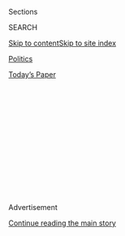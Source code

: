 <div id="app">

<div>

<div>

<div>

<div class="NYTAppHideMasthead css-1q2w90k e1suatyy0">

<div class="section css-ui9rw0 e1suatyy2">

<div class="css-eph4ug er09x8g0">

<div class="css-6n7j50">

</div>

<span class="css-1dv1kvn">Sections</span>

<div class="css-10488qs">

<span class="css-1dv1kvn">SEARCH</span>

</div>

[Skip to content](#site-content)[Skip to site
index](#site-index)

</div>

<div id="masthead-section-label" class="css-1wr3we4 eaxe0e00">

[Politics](https://www.nytimes.com/section/politics)

</div>

<div class="css-10698na e1huz5gh0">

</div>

</div>

<div id="masthead-bar-one" class="section hasLinks css-15hmgas e1csuq9d3">

<div class="css-uqyvli e1csuq9d0">

</div>

<div class="css-1uqjmks e1csuq9d1">

</div>

<div class="css-9e9ivx">

[](https://myaccount.nytimes.com/auth/login?response_type=cookie&client_id=vi)

</div>

<div class="css-1bvtpon e1csuq9d2">

[Today’s
Paper](https://www.nytimes.com/section/todayspaper)

</div>

</div>

</div>

</div>

<div data-aria-hidden="false">

<div id="site-content" data-role="main">

<div>

<div class="css-1aor85t" style="opacity:0.000000001;z-index:-1;visibility:hidden">

<div class="css-1hqnpie">

<div class="css-epjblv">

<span class="css-17xtcya">[Politics](/section/politics)</span><span class="css-x15j1o">|</span><span class="css-fwqvlz">Judge
Rejects Trump Request for Order Blocking Bolton’s
Memoir</span>

</div>

<div class="css-k008qs">

<div class="css-1iwv8en">

<span class="css-18z7m18"></span>

<div>

</div>

</div>

<span class="css-1n6z4y">https://nyti.ms/37NOgta</span>

<div class="css-1705lsu">

<div class="css-4xjgmj">

<div class="css-4skfbu" data-role="toolbar" data-aria-label="Social Media Share buttons, Save button, and Comments Panel with current comment count" data-testid="share-tools">

  - 
  - 
  - 
  - 
    
    <div class="css-6n7j50">
    
    </div>

  - 

</div>

</div>

</div>

</div>

</div>

</div>

<div id="NYT_TOP_BANNER_REGION" class="css-13pd83m">

</div>

<div id="top-wrapper" class="css-1sy8kpn">

<div id="top-slug" class="css-l9onyx">

Advertisement

</div>

[Continue reading the main
story](#after-top)

<div class="ad top-wrapper" style="text-align:center;height:100%;display:block;min-height:250px">

<div id="top" class="place-ad" data-position="top" data-size-key="top">

</div>

</div>

<div id="after-top">

</div>

</div>

<div>

<div id="sponsor-wrapper" class="css-1hyfx7x">

<div id="sponsor-slug" class="css-19vbshk">

Supported by

</div>

[Continue reading the main
story](#after-sponsor)

<div id="sponsor" class="ad sponsor-wrapper" style="text-align:center;height:100%;display:block">

</div>

<div id="after-sponsor">

</div>

</div>

<div class="css-186x18t">

</div>

<div class="css-1vkm6nb ehdk2mb0">

# Judge Rejects Trump Request for Order Blocking Bolton’s Memoir

</div>

But the judge also sharply criticized the former national security
adviser, suggesting his $2 million book advance may be in jeopardy.

<div class="css-79elbk" data-testid="photoviewer-wrapper">

<div class="css-z3e15g" data-testid="photoviewer-wrapper-hidden">

</div>

<div class="css-1a48zt4 ehw59r15" data-testid="photoviewer-children">

![<span class="css-16f3y1r e13ogyst0" data-aria-hidden="true">John
Bolton’s book is set to be published next
week.</span><span class="css-cnj6d5 e1z0qqy90" itemprop="copyrightHolder"><span class="css-1ly73wi e1tej78p0">Credit...</span><span><span>Doug
Mills/The New York
Times</span></span></span>](https://static01.nyt.com/images/2020/06/20/us/politics/20dc-bolton/20dc-bolton-articleLarge.jpg?quality=75&auto=webp&disable=upscale)

</div>

</div>

<div class="css-18e8msd">

<div class="css-vp77d3 epjyd6m0">

<div class="css-hus3qt ey68jwv0" data-aria-hidden="true">

[![Charlie
Savage](https://static01.nyt.com/images/2018/06/12/multimedia/author-charlie-savage/author-charlie-savage-thumbLarge-v2.png
"Charlie Savage")](https://www.nytimes.com/by/charlie-savage)

</div>

<div class="css-1baulvz">

By [<span class="css-1baulvz last-byline" itemprop="name">Charlie
Savage</span>](https://www.nytimes.com/by/charlie-savage)

</div>

</div>

  - 
    
    <div class="css-ld3wwf e16638kd2">
    
    June 20,
    2020
    
    </div>

  - 
    
    <div class="css-4xjgmj">
    
    <div class="css-d8bdto" data-role="toolbar" data-aria-label="Social Media Share buttons, Save button, and Comments Panel with current comment count" data-testid="share-tools">
    
      - 
      - 
      - 
      - 
        
        <div class="css-6n7j50">
        
        </div>
    
      - 
    
    </div>
    
    </div>

</div>

</div>

<div class="section meteredContent css-1r7ky0e" name="articleBody" itemprop="articleBody">

<div class="css-1fanzo5 StoryBodyCompanionColumn">

<div class="css-53u6y8">

WASHINGTON — President Trump’s former national security adviser John R.
Bolton can go forward with the publication of his memoir, a federal
judge ruled on Saturday, rejecting the administration’s request for an
order that he try to pull the book back and saying it was too late for
such an order to succeed.

“With hundreds of thousands of copies around the globe — many in
newsrooms — the damage is done. There is no restoring the status quo,”
wrote Judge Royce C. Lamberth of the Federal District Court of the
District of Columbia.

But [in a 10-page
opinion](https://pacer-documents.s3.amazonaws.com/36/219024/04517891261.pdf),
Judge Lamberth also suggested that Mr. Bolton may be in jeopardy of
forfeiting his $2 million advance, as the Justice Department has
separately requested — and that he could be prosecuted for allowing the
book to be published before receiving final notice that a prepublication
review to scrub out classified information was complete.

“Bolton has gambled with the national security of the United States,”
Judge Lamberth wrote. “He has exposed his country to harm and himself to
civil (and potentially criminal) liability. But these facts do not
control the motion before the court. The government has failed to
establish that an injunction will prevent irreparable harm.”

</div>

</div>

<div class="css-1fanzo5 StoryBodyCompanionColumn">

<div class="css-53u6y8">

The main elements of the book, “The Room Where It Happened,” an
unflattering account of Mr. Trump’s conduct in office, have [already
been widely
reported](https://www.nytimes.com/2020/06/18/us/politics/trump-bolton.html).

Mr. Trump has accused Mr. Bolton of lying — and false information is not
classified. But he has also made clear that he wants the Justice
Department to prosecute his former aide for spilling secrets, a position
he reiterated on Saturday.

The president [wrote on
Twitter](https://twitter.com/realDonaldTrump/status/1274353054117236738)
that Mr. Bolton “broke the law by releasing Classified Information (in
massive amounts). He must pay a very big price for this, as others have
before him. This should never to happen again\!\!\!”

Still, Mr. Bolton won the first round by defeating the Justice
Department’s request for an order that he try to prevent further
dissemination of his book. The department had also claimed that such an
order could bind his publisher, Simon & Schuster, and bookstores that
already have copies. The book goes on sale next week.

In a statement, Charles J. Cooper, a lawyer for Mr. Bolton, praised
Judge Lamberth’s decision but took exception to the judge’s strong
suggestion that his client had violated his agreement or published
classified information.

</div>

</div>

<div class="css-1fanzo5 StoryBodyCompanionColumn">

<div class="css-53u6y8">

Judge Lamberth issued the ruling after [holding a public hearing on
Friday](https://www.nytimes.com/2020/06/19/us/politics/john-bolton-book-hearing.html)
about the government’s request in which he had strongly signaled that he
believed the Justice Department’s request for a temporary restraining
order and preliminary injunction had come too late to ensure that any
classified information in the book would remain secret.

Later on Friday, he held a closed-door hearing with government lawyers
to discuss their contention that classified information remains in the
manuscript — including an exceptionally restricted kind that could
reveal closely held intelligence sources and methods — even though the
National Security Council’s top official for prepublication review had
told Mr. Bolton that she was satisfied with the edits he had made at her
request.

After her review was complete, the White House never sent a final
approval letter to Mr. Bolton, who told Simon & Schuster to publish
anyway. But the White House, without telling Mr. Bolton, opened a second
review by a National Security Council official, Michael T. Ellis, who
claimed last week to have found at least six examples of classified
information in the manuscript.

Mr. Ellis had not received training in prepublication review until after
he analyzed Mr. Bolton’s manuscript. Mr. Cooper, a lawyer for Mr.
Bolton, has accused the administration of politicizing the process as a
pretext to prevent his client from revealing embarrassing facts about
Mr. Trump.

But other national security officials have also said in declarations to
the court that they think classified information is in the book.

Judge Lamberth will also oversee the part of the lawsuit that seeks to
seize Mr. Bolton’s proceeds for writing the book as a penalty for
purportedly breaching the agreements he signed as a condition of
receiving classified information to go through the prepublication review
process. Mr. Cooper has argued that Mr. Bolton lived up to them.

The judge wrote that after viewing classified declarations and
discussing them in the closed hearing, he was “persuaded that defendant
Bolton likely jeopardized national security by disclosing classified
information in violation of his nondisclosure agreement obligations.”

</div>

</div>

<div class="css-1fanzo5 StoryBodyCompanionColumn">

<div class="css-53u6y8">

Judge Lamberth wrote that if Mr. Bolton was dissatisfied with the delay,
he could have sued the government instead of unilaterally publishing. He
said Mr. Bolton had gambled and lost.

“This was Bolton’s bet: If he is right and the book does not contain
classified information, he keeps the upside mentioned above; but if he
is wrong, he stands to lose his profits from the book deal, exposes
himself to criminal liability, and imperils national security,” he
wrote. “Bolton was wrong.”

But Mr. Cooper disagreed.

“We welcome today’s decision by the court denying the government’s
attempt to suppress Ambassador Bolton’s book,” he said. “We respectfully
take issue, however, with the court’s preliminary conclusion at this
early stage of the case that Ambassador Bolton did not comply fully with
his contractual prepublication obligation to the government, and the
case will now proceed to development of the full record on that issue.
The full story of these events has yet to be told — but it will be.”

The Justice Department’s request for an order that Mr. Bolton attempt to
somehow pull back his book had raised broader constitutional alarms. The
Supreme Court has ruled that the First Amendment only rarely permits the
government to block people from printing information. Several news
organizations, including The New York Times, were among outsiders who
submitted briefs urging Judge Lamberth to reject the request.

But the court has upheld the constitutionality of the government using
the prepublication review system to ensure that there is no classified
information in writings by officials who had security clearances. The
court has affirmed the government’s seizure of book advances and
royalties from officials who publish books without going through that
process.

The Knight First Amendment Institute at Columbia University has [filed a
lawsuit challenging that
system](https://www.nytimes.com/2019/04/02/us/politics/prepublication-censorship-system.html)
on behalf of a group of former government officials, claiming that it is
dysfunctional and puts too much discretionary power in the hands of
reviewing officials who can abuse that authority to discriminate against
politically disfavored authors.

In a statement, Jameel Jaffer, the executive director of the institute,
praised Judge Lamberth’s rejection of the request for an injunction but
criticized his positive discussion of the review system.

</div>

</div>

<div class="css-1fanzo5 StoryBodyCompanionColumn">

<div class="css-53u6y8">

“The court was of course right to reject the government’s request for a
prior restraint, especially because the injunction the government sought
here was broader than the one the Supreme Court rejected in the Pentagon
Papers case,” he said. “In other respects, though, the ruling is a
troubling reaffirmation of broad government power to censor in the name
of national security. The prepublication review system puts far too much
power in the hands of government censors, and reform of this
dysfunctional system is long overdue.”

</div>

</div>

<div>

</div>

</div>

<div>

</div>

<div>

</div>

<div>

</div>

<div>

<div id="bottom-wrapper" class="css-1ede5it">

<div id="bottom-slug" class="css-l9onyx">

Advertisement

</div>

[Continue reading the main
story](#after-bottom)

<div id="bottom" class="ad bottom-wrapper" style="text-align:center;height:100%;display:block;min-height:90px">

</div>

<div id="after-bottom">

</div>

</div>

</div>

</div>

</div>

## Site Index

<div>

</div>

## Site Information Navigation

  - [© <span>2020</span> <span>The New York Times
    Company</span>](https://help.nytimes.com/hc/en-us/articles/115014792127-Copyright-notice)

<!-- end list -->

  - [NYTCo](https://www.nytco.com/)
  - [Contact
    Us](https://help.nytimes.com/hc/en-us/articles/115015385887-Contact-Us)
  - [Work with us](https://www.nytco.com/careers/)
  - [Advertise](https://nytmediakit.com/)
  - [T Brand Studio](http://www.tbrandstudio.com/)
  - [Your Ad
    Choices](https://www.nytimes.com/privacy/cookie-policy#how-do-i-manage-trackers)
  - [Privacy](https://www.nytimes.com/privacy)
  - [Terms of
    Service](https://help.nytimes.com/hc/en-us/articles/115014893428-Terms-of-service)
  - [Terms of
    Sale](https://help.nytimes.com/hc/en-us/articles/115014893968-Terms-of-sale)
  - [Site
    Map](https://spiderbites.nytimes.com)
  - [Help](https://help.nytimes.com/hc/en-us)
  - [Subscriptions](https://www.nytimes.com/subscription?campaignId=37WXW)

</div>

</div>

</div>

</div>
